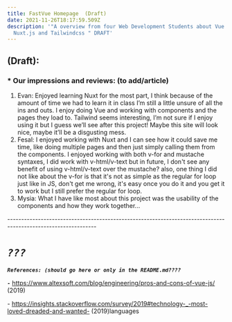 ```yaml
---
title: FastVue Homepage  (Draft)
date: 2021-11-26T18:17:59.509Z
description: '"A overview from four Web Development Students about Vue.js,
  Nuxt.js and Tailwindcss " DRAFT'
---
```

## **(Draft):**

### \* Our impressions and reviews: (to add/article)

1. Evan: Enjoyed learning Nuxt for the most part, I think because of the amount of time we had to learn it in class I’m still a little unsure of all the ins and outs. I enjoy doing Vue and working with components and the pages they load to. Tailwind seems interesting, I’m not sure if I enjoy using it but I guess we’ll see after this project! Maybe this site will look nice, maybe it’ll be a disgusting mess.
2. Fesal: I enjoyed working with Nuxt and I can see how it could save me time, like doing multiple pages and then just simply calling them from the components. I enjoyed working with both v-for and mustache syntaxes, I did work with v-html/v-text but in future, I don't see any benefit of using v-html/v-text over the mustache? also, one thing I did not like about the v-for is that it's not as simple as the regular for loop just like in JS, don't get me wrong, it's easy once you do it and you get it to work but I still prefer the regular for loop.
3. Mysia: What I have like most about this project was the usability of the components and how they work together...

\--------------------------------------------------------------------------------------------------------------

# ***`???`***

***`References: (should go here or only in the README.md????`***

***`-`*** https://www.altexsoft.com/blog/engineering/pros-and-cons-of-vue-js/ (2019)

\- https://insights.stackoverflow.com/survey/2019#technology-_-most-loved-dreaded-and-wanted- (2019)languages